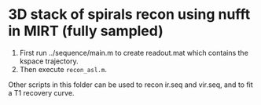 # 3D stack of spirals recon using nufft in MIRT (fully sampled)

1. First run ../sequence/main.m to create readout.mat which contains the kspace trajectory.
2. Then execute `recon_asl.m`.

Other scripts in this folder can be used to recon ir.seq and vir.seq,
and to fit a T1 recovery curve.

